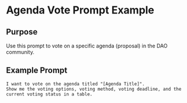 # Agenda Vote Prompt Example

## Purpose
Use this prompt to vote on a specific agenda (proposal) in the DAO community.

## Example Prompt
```
I want to vote on the agenda titled "[Agenda Title]".
Show me the voting options, voting method, voting deadline, and the current voting status in a table.
```